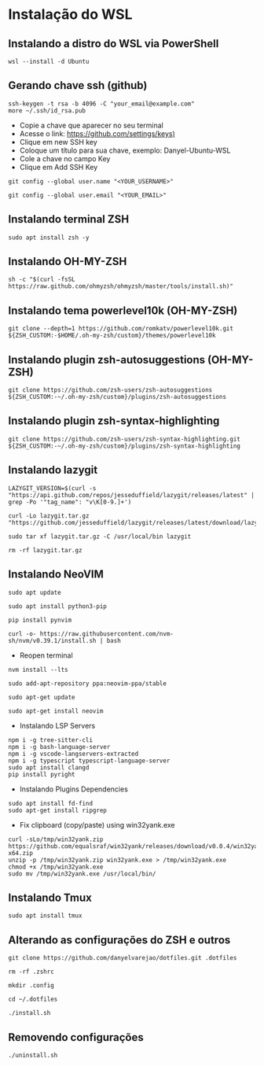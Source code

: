 # Instalação do WSL

## Instalando a distro do WSL via PowerShell

```ssh
wsl --install -d Ubuntu
```

## Gerando chave ssh (github)

```ssh
ssh-keygen -t rsa -b 4096 -C "your_email@example.com"
more ~/.ssh/id_rsa.pub
```

- Copie a chave que aparecer no seu terminal
- Acesse o link: [https://github.com/settings/keys)](https://github.com/settings/keys)
- Clique em new SSH key
- Coloque um título para sua chave, exemplo: Danyel-Ubuntu-WSL
- Cole a chave no campo Key
- Clique em Add SSH Key

```ssh
git config --global user.name "<YOUR_USERNAME>"
```

```ssh
git config --global user.email "<YOUR_EMAIL>"
```

## Instalando terminal ZSH

```ssh
sudo apt install zsh -y
```

## Instalando OH-MY-ZSH

```ssh
sh -c "$(curl -fsSL https://raw.github.com/ohmyzsh/ohmyzsh/master/tools/install.sh)"
```

## Instalando tema powerlevel10k (OH-MY-ZSH)

```ssh
git clone --depth=1 https://github.com/romkatv/powerlevel10k.git ${ZSH_CUSTOM:-$HOME/.oh-my-zsh/custom}/themes/powerlevel10k
```

## Instalando plugin zsh-autosuggestions (OH-MY-ZSH)

```ssh
git clone https://github.com/zsh-users/zsh-autosuggestions ${ZSH_CUSTOM:-~/.oh-my-zsh/custom}/plugins/zsh-autosuggestions
```

## Instalando plugin zsh-syntax-highlighting

```ssh
git clone https://github.com/zsh-users/zsh-syntax-highlighting.git ${ZSH_CUSTOM:-~/.oh-my-zsh/custom}/plugins/zsh-syntax-highlighting
```

## Instalando lazygit

```ssh
LAZYGIT_VERSION=$(curl -s "https://api.github.com/repos/jesseduffield/lazygit/releases/latest" | grep -Po '"tag_name": "v\K[0-9.]+')
```

```ssh
curl -Lo lazygit.tar.gz "https://github.com/jesseduffield/lazygit/releases/latest/download/lazygit_${LAZYGIT_VERSION}_Linux_x86_64.tar.gz"
```

```ssh
sudo tar xf lazygit.tar.gz -C /usr/local/bin lazygit
```

```ssh
rm -rf lazygit.tar.gz
```

## Instalando NeoVIM

```ssh
sudo apt update
```

```ssh
sudo apt install python3-pip
```

```ssh
pip install pynvim
```

```ssh
curl -o- https://raw.githubusercontent.com/nvm-sh/nvm/v0.39.1/install.sh | bash
```

- Reopen terminal

```ssh
nvm install --lts
```

```ssh
sudo add-apt-repository ppa:neovim-ppa/stable
```

```ssh
sudo apt-get update
```

```ssh
sudo apt-get install neovim
```

- Instalando LSP Servers

```
npm i -g tree-sitter-cli
npm i -g bash-language-server
npm i -g vscode-langservers-extracted
npm i -g typescript typescript-language-server
sudo apt install clangd
pip install pyright
```

- Instalando Plugins Dependencies
```
sudo apt install fd-find
sudo apt-get install ripgrep
```

- Fix clipboard (copy/paste) using win32yank.exe
```
curl -sLo/tmp/win32yank.zip https://github.com/equalsraf/win32yank/releases/download/v0.0.4/win32yank-x64.zip
unzip -p /tmp/win32yank.zip win32yank.exe > /tmp/win32yank.exe
chmod +x /tmp/win32yank.exe
sudo mv /tmp/win32yank.exe /usr/local/bin/
```

## Instalando Tmux
```
sudo apt install tmux
```

## Alterando as configurações do ZSH e outros

```ssh
git clone https://github.com/danyelvarejao/dotfiles.git .dotfiles
```

```ssh
rm -rf .zshrc
```

```ssh
mkdir .config
```

```ssh
cd ~/.dotfiles
```

```ssh
./install.sh
```

## Removendo configurações
```ssh
./uninstall.sh
```
